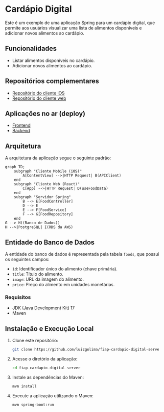 # Cardápio Digital

Este é um exemplo de uma aplicação Spring para um cardápio digital, que permite aos usuários visualizar uma lista de alimentos disponíveis e adicionar novos alimentos ao cardápio.

## Funcionalidades

- Listar alimentos disponíveis no cardápio.
- Adicionar novos alimentos ao cardápio.

## Repositórios complementares

- [Repositório do cliente iOS](https://github.com/luizgolima/fiap-cardapio-digital-ios)
- [Repositório do cliente web](https://github.com/luizgolima/fiap-cardapio-digital-client)

## Aplicações no ar (deploy)
- [Frontend](https://fiap-cardapio-digital-client.onrender.com)
- [Backend](https://fiap-cardapio-digital-server.onrender.com/food)

## Arquitetura

A arquitetura da aplicação segue o seguinte padrão:

```mermaid
graph TD;
    subgraph "Cliente Mobile (iOS)"
        A[ContentView] -->|HTTP Request| B(APIClient)
    end
    subgraph "Cliente Web (React)"
        C[App] -->|HTTP Request| D(useFoodData)
    end
    subgraph "Servidor Spring"
        B --> E[FoodController]
        D --> E
        E --> F[FoodService]
        F --> G[FoodRepository]
    end
G --> H((Banco de Dados))
H -->|PostgreSQL| I(RDS da AWS)
```


## Entidade do Banco de Dados

A entidade do banco de dados é representada pela tabela `foods`, que possui os seguintes campos:

- `id`: Identificador único do alimento (chave primária).
- `title`: Título do alimento.
- `image`: URL da imagem do alimento.
- `price`: Preço do alimento em unidades monetárias.

### Requisitos
- JDK (Java Development Kit) 17
- Maven

## Instalação e Execução Local
1. Clone este repositório:
   ```bash
   git clone https://github.com/luizgolima/fiap-cardapio-digital-server.git
   ```
2. Acesse o diretório da aplicação:
   ```bash
   cd fiap-cardapio-digital-server
   ```
3. Instale as dependências do Maven:
   ```bash
   mvn install
   ```
4. Execute a aplicação utilizando o Maven:
   ```bash
   mvn spring-boot:run
   ```

